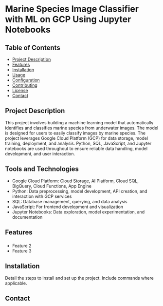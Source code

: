 # Marine Species Image Classifier with ML on GCP Using Jupyter Notebooks

## Table of Contents
- [Project Description](#projectdescription)
- [Features](#features)
- [Installation](#installation)
- [Usage](#usage)
- [Configuration](#configuration)
- [Contributing](#contributing)
- [License](#license)
- [Contact](#contact)

## Project Description
This project involves building a machine learning model that automatically identifies and classifies marine species from underwater images. The model is designed for users to easily classify images by marine species. The project leverages Google Cloud Platform (GCP) for data storage, model training, deployment, and analysis. Python, SQL, JavaScript, and Jupyter notebooks are used throughout to ensure reliable data handling, model development, and user interaction.

## Tools and Technologies
- Google Cloud Platform:
  Cloud Storage, AI Platform, Cloud SQL, BigQuery, Cloud Functions, App Engine
- Python:
  Data preprocessing, model development, API creation, and interaction with GCP services
- SQL:
  Database management, querying, and data analysis
- JavaScript:
  For frontend development and visualization
- Jupyter Notebooks:
  Data exploration, model experimentation, and documentation
  
## Features
### 
- Feature 2
- Feature 3

## Installation
Detail the steps to install and set up the project. Include commands where applicable.

## Contact
